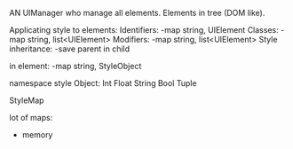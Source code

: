 AN UIManager who manage all elements.
Elements in tree (DOM like).

Applicating style to elements:
Identifiers:
-map string, UIElement
Classes:
-map string, list\<UIElement\>
Modifiers:
-map string, list\<UIElement\>
Style inheritance:
-save parent in child

in element:
-map string, StyleObject

namespace style
Object:
Int
Float
String
Bool
Tuple

StyleMap

lot of maps:
 + memory

